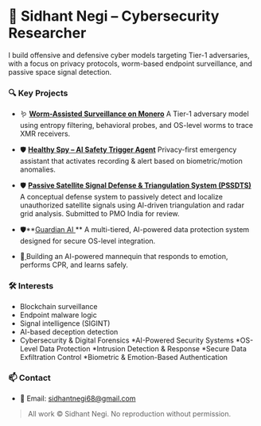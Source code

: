 # 🧠 Sidhant Negi – Cybersecurity Researcher

I build offensive and defensive cyber models targeting Tier-1 adversaries, with a focus on privacy protocols, worm-based endpoint surveillance, and passive space signal detection.

### 🔍 Key Projects

* 🪱 **[Worm-Assisted Surveillance on Monero](https://github.com/Sidhant1s/monero-worm-surveillance)**
  A Tier-1 adversary model using entropy filtering, behavioral probes, and OS-level worms to trace XMR receivers.

* 🛡️ **[Healthy Spy – AI Safety Trigger Agent](https://github.com/Sidhant1s/healthy-spy)**
  Privacy-first emergency assistant that activates recording & alert based on biometric/motion anomalies.

* 🛡️ **[Passive Satellite Signal Defense & Triangulation System (PSSDTS)](https://github.com/Sidhant1s/satellite-signal-defense)**  
  A conceptual defense system to passively detect and localize unauthorized satellite signals using AI-driven triangulation and radar grid analysis. Submitted to PMO India for review.

* 🛡️**[Guardian AI ](https://github.com/Sidhant1s/guardian-ai)**
   A multi-tiered, AI-powered data protection system designed for secure OS-level integration.
  
*  🤖**[ ](https://github.com/Sidhant1s/ai-mannequin-companion)**
   Building an AI-powered mannequin that responds to emotion, performs CPR, and learns safely. 
   

### 🛠️ Interests

* Blockchain surveillance
* Endpoint malware logic
* Signal intelligence (SIGINT)
* AI-based deception detection
* Cybersecurity & Digital Forensics
*AI-Powered Security Systems
*OS-Level Data Protection
*Intrusion Detection & Response
*Secure Data Exfiltration Control
*Biometric & Emotion-Based Authentication



### 📫 Contact

* 📧 Email: [sidhantnegi68@gmail.com](mailto:sidhantnegi68@gmail.com)

> All work © Sidhant Negi. No reproduction without permission.
